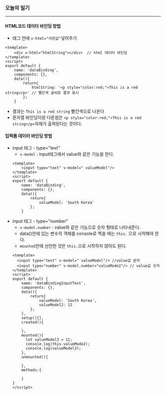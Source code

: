 ### 오늘의 일기
---
#### HTML코드 데이터 바인딩 방법
+ 태그 안에 `v-html="리턴값"`넣어주기
```node
<template>
    <div v-html="htmlString"></div>  // html 데이터 바인딩
</template>
<script>
export default {
    name: 'dataBinding',
    components: {},
    data(){
        return{
            htmlString: '<p style="color:red;">This is a red string</p>' // 뻘간색 글씨로 결과 표시
        };
    }
```
+ 결과는 `This is a red string` 빨간색으로 나온다
+ 문자열 바인딩이랑 다른점은 `<p style="color:red;">This is a red string</p>`자체가 출력된다는 것이다.

#### 입력폼 데이터 바인딩 방법
+ input 태그 - type="text"
  + `v-model` : input태그에서 value와 같은 기능을 한다.
  ```node
  <template>
      <input type="text" v-model=" valueModel"/>
  </template>
  <script>
  export default {
      name: 'dataBinding',
      components: {},
      data(){
          return{
              valueModel: 'South Korea'
          };
      }
  ```
+ input 태그 - type="number"
  + `v-model.number` : value와 같은 기능으로 숫자 형태로 나타내준다.
  + data()안에 있는  변수의 객체를 console로 찍을 때는 `this.` 으로 시작해야 한다.
  + `mounted`안에 선언한 것은 `this.`으로 시작하지 않아도 된다.
  ```node
  <template>
    <input type="text" v-model=" valueModel"/> //value값 문자
    <input type="number" v-model.number="valueMode2"/> // value값 숫자
  </template>
  <script>
  export default {
      name: 'dataBindingInputText',
      components: {},
      data(){
          return{
              valueModel: 'South Korea',
              valueModel2: 12
          };
      },
      setup(){},
      created(){

      },
      mounted(){
        let valueModel3 = 11;
        console.log(this.valueMode2); 
        console.log(valueModel3);
      },
      unmounted(){

      },
      methods:{

      }
  }
  </script>
  ```


    
    
    
    
    
    
    
